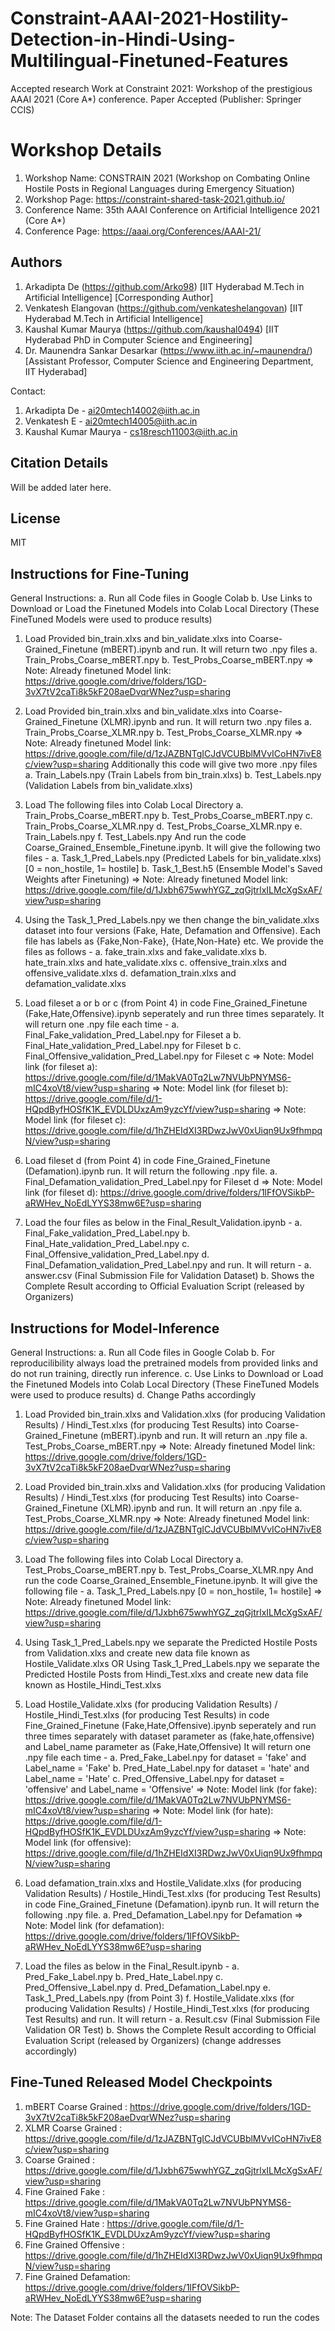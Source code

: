 # Constraint-AAAI-2021-Hostility-Detection-in-Hindi-Using-Multilingual-Finetuned-Features
Accepted research Work at Constraint 2021: Workshop of the prestigious AAAI 2021 (Core A*) conference. 
Paper Accepted (Publisher: Springer CCIS) 

# Workshop Details
1) Workshop Name: CONSTRAIN 2021 (Workshop on Combating Online Hostile Posts in Regional Languages during Emergency Situation)
2) Workshop Page: https://constraint-shared-task-2021.github.io/
3) Conference Name: 35th AAAI Conference on Artificial Intelligence 2021 (Core A*)
4) Conference Page: https://aaai.org/Conferences/AAAI-21/

## Authors
1) Arkadipta De (https://github.com/Arko98) [IIT Hyderabad M.Tech in Artificial Intelligence]  [Corresponding Author]
2) Venkatesh Elangovan (https://github.com/venkateshelangovan) [IIT Hyderabad M.Tech in Artificial Intelligence]
3) Kaushal Kumar Maurya (https://github.com/kaushal0494) [IIT Hyderabad PhD in Computer Science and Engineering]
4) Dr. Maunendra Sankar Desarkar (https://www.iith.ac.in/~maunendra/) [Assistant Professor, Computer Science and Engineering Department, IIT Hyderabad]

Contact: 
1) Arkadipta De - ai20mtech14002@iith.ac.in
2) Venkatesh E  - ai20mtech14005@iith.ac.in
3) Kaushal Kumar Maurya - cs18resch11003@iith.ac.in 

## Citation Details
Will be added later here.

## License
MIT

## Instructions for Fine-Tuning
General Instructions:
a. Run all Code files in Google Colab
b. Use Links to Download or Load the Finetuned Models into Colab Local Directory (These FineTuned Models were used to produce results)

1. Load Provided bin_train.xlxs and bin_validate.xlxs into Coarse-Grained_Finetune (mBERT).ipynb and run. It will return two .npy files 
      a. Train_Probs_Coarse_mBERT.npy
      b. Test_Probs_Coarse_mBERT.npy
    => Note: Already finetuned Model link: https://drive.google.com/drive/folders/1GD-3vX7tV2caTi8k5kF208aeDvqrWNez?usp=sharing

2. Load Provided bin_train.xlxs and bin_validate.xlxs into Coarse-Grained_Finetune (XLMR).ipynb and run. It will return two .npy files 
      a. Train_Probs_Coarse_XLMR.npy
      b. Test_Probs_Coarse_XLMR.npy
    => Note: Already finetuned Model link: https://drive.google.com/file/d/1zJAZBNTgICJdVCUBblMVvICoHN7ivE8c/view?usp=sharing
   Additionally this code will give two more .npy files
      a. Train_Labels.npy (Train Labels from bin_train.xlxs)
      b. Test_Labels.npy (Validation Labels from bin_validate.xlxs)

3. Load The following files into Colab Local Directory
      a. Train_Probs_Coarse_mBERT.npy
      b. Test_Probs_Coarse_mBERT.npy
      c. Train_Probs_Coarse_XLMR.npy
      d. Test_Probs_Coarse_XLMR.npy
      e. Train_Labels.npy
      f. Test_Labels.npy
   And run the code Coarse_Grained_Ensemble_Finetune.ipynb. It will give the following two files - 
      a. Task_1_Pred_Labels.npy (Predicted Labels for bin_validate.xlxs) [0 = non_hostile, 1= hostile]
      b. Task_1_Best.h5 (Ensemble Model's Saved Weights after Finetuning)
   => Note: Already finetuned Model link: https://drive.google.com/file/d/1Jxbh675wwhYGZ_zqGjtrlxILMcXgSxAF/view?usp=sharing

4. Using the Task_1_Pred_Labels.npy we then change the bin_validate.xlxs dataset into four versions (Fake, Hate, Defamation and Offensive).
   Each file has labels as {Fake,Non-Fake}, {Hate,Non-Hate} etc. We provide the files as follows -
      a. fake_train.xlxs and fake_validate.xlxs
      b. hate_train.xlxs and hate_validate.xlxs
      c. offensive_train.xlxs and offensive_validate.xlxs
      d. defamation_train.xlxs and defamation_validate.xlxs 

5. Load fileset a or b or c (from Point 4) in code Fine_Grained_Finetune (Fake,Hate,Offensive).ipynb seperately and run three times separately. 
   It will return one .npy file each time - 
      a. Final_Fake_validation_Pred_Label.npy for Fileset a
      b. Final_Hate_validation_Pred_Label.npy for Fileset b
      c. Final_Offensive_validation_Pred_Label.npy for Fileset c
   => Note: Model link (for fileset a): https://drive.google.com/file/d/1MakVA0Tq2Lw7NVUbPNYMS6-mIC4xoVt8/view?usp=sharing
   => Note: Model link (for fileset b): https://drive.google.com/file/d/1-HQpdByfHOSfK1K_EVDLDUxzAm9yzcYf/view?usp=sharing
   => Note: Model link (for fileset c): https://drive.google.com/file/d/1hZHEIdXI3RDwzJwV0xUiqn9Ux9fhmpqN/view?usp=sharing

6. Load fileset d (from Point 4) in code Fine_Grained_Finetune (Defamation).ipynb run. It will return the following .npy file.
	  a. Final_Defamation_validation_Pred_Label.npy for Fileset d
   => Note: Model link (for fileset d): https://drive.google.com/drive/folders/1lFfOVSikbP-aRWHev_NoEdLYYS38mw6E?usp=sharing

7. Load the four files as below in the Final_Result_Validation.ipynb -
	  a. Final_Fake_validation_Pred_Label.npy
	  b. Final_Hate_validation_Pred_Label.npy
      c. Final_Offensive_validation_Pred_Label.npy
      d. Final_Defamation_validation_Pred_Label.npy
    and run. It will return -
      a. answer.csv (Final Submission File for Validation Dataset)
      b. Shows the Complete Result according to Official Evaluation Script (released by Organizers)
      
## Instructions for Model-Inference
General Instructions:
a. Run all Code files in Google Colab
b. For reproducilibility always load the pretrained models from provided links and do not run training, directly run inference.
c. Use Links to Download or Load the Finetuned Models into Colab Local Directory (These FineTuned Models were used to produce results)
d. Change Paths accordingly

1. Load Provided bin_train.xlxs and Validation.xlxs (for producing Validation Results) / Hindi_Test.xlxs (for producing Test Results) into Coarse-Grained_Finetune (mBERT).ipynb and run. It will return an .npy file 
      a. Test_Probs_Coarse_mBERT.npy
    => Note: Already finetuned Model link: https://drive.google.com/drive/folders/1GD-3vX7tV2caTi8k5kF208aeDvqrWNez?usp=sharing

2. Load Provided bin_train.xlxs and Validation.xlxs (for producing Validation Results) / Hindi_Test.xlxs (for producing Test Results) into Coarse-Grained_Finetune (XLMR).ipynb and run. It will return an .npy file 
      a. Test_Probs_Coarse_XLMR.npy
    => Note: Already finetuned Model link: https://drive.google.com/file/d/1zJAZBNTgICJdVCUBblMVvICoHN7ivE8c/view?usp=sharing

3. Load The following files into Colab Local Directory
      a. Test_Probs_Coarse_mBERT.npy
      b. Test_Probs_Coarse_XLMR.npy
   And run the code Coarse_Grained_Ensemble_Finetune.ipynb. It will give the following file - 
      a. Task_1_Pred_Labels.npy [0 = non_hostile, 1= hostile]
   => Note: Already finetuned Model link: https://drive.google.com/file/d/1Jxbh675wwhYGZ_zqGjtrlxILMcXgSxAF/view?usp=sharing

4. Using Task_1_Pred_Labels.npy we separate the Predicted Hostile Posts from Validation.xlxs and create new data file known as Hostile_Validate.xlxs OR Using Task_1_Pred_Labels.npy we separate the Predicted Hostile Posts from Hindi_Test.xlxs and create new data file known as Hostile_Hindi_Test.xlxs

5. Load Hostile_Validate.xlxs (for producing Validation Results) / Hostile_Hindi_Test.xlxs (for producing Test Results) in code Fine_Grained_Finetune (Fake,Hate,Offensive).ipynb seperately and run three times separately with dataset parameter as (fake,hate,offensive) and Label_name parameter as (Fake,Hate,Offensive)
   It will return one .npy file each time - 
      a. Pred_Fake_Label.npy for dataset = 'fake' and Label_name = 'Fake'
      b. Pred_Hate_Label.npy for dataset = 'hate' and Label_name = 'Hate'
      c. Pred_Offensive_Label.npy for dataset = 'offensive' and Label_name = 'Offensive'
   => Note: Model link (for fake): https://drive.google.com/file/d/1MakVA0Tq2Lw7NVUbPNYMS6-mIC4xoVt8/view?usp=sharing
   => Note: Model link (for hate): https://drive.google.com/file/d/1-HQpdByfHOSfK1K_EVDLDUxzAm9yzcYf/view?usp=sharing
   => Note: Model link (for offensive): https://drive.google.com/file/d/1hZHEIdXI3RDwzJwV0xUiqn9Ux9fhmpqN/view?usp=sharing

6. Load defamation_train.xlxs and Hostile_Validate.xlxs (for producing Validation Results) / Hostile_Hindi_Test.xlxs (for producing Test Results) in code Fine_Grained_Finetune (Defamation).ipynb run. It will return the following .npy file.
	  a. Pred_Defamation_Label.npy for Defamation
   => Note: Model link (for defamation): https://drive.google.com/drive/folders/1lFfOVSikbP-aRWHev_NoEdLYYS38mw6E?usp=sharing

7. Load the files as below in the Final_Result.ipynb -
	  a. Pred_Fake_Label.npy
	  b. Pred_Hate_Label.npy
     c. Pred_Offensive_Label.npy
     d. Pred_Defamation_Label.npy
     e. Task_1_Pred_Labels.npy (from Point 3)
     f. Hostile_Validate.xlxs (for producing Validation Results)  / Hostile_Hindi_Test.xlxs (for producing Test Results)
    and run. It will return -
      a. Result.csv (Final Submission File Validation OR Test)
      b. Shows the Complete Result according to Official Evaluation Script (released by Organizers) (change addresses accordingly)



## Fine-Tuned Released Model Checkpoints

1. mBERT Coarse Grained   :      https://drive.google.com/drive/folders/1GD-3vX7tV2caTi8k5kF208aeDvqrWNez?usp=sharing
2. XLMR  Coarse Grained   :      https://drive.google.com/file/d/1zJAZBNTgICJdVCUBblMVvICoHN7ivE8c/view?usp=sharing
3. Coarse Grained         :      https://drive.google.com/file/d/1Jxbh675wwhYGZ_zqGjtrlxILMcXgSxAF/view?usp=sharing
4. Fine Grained Fake      :      https://drive.google.com/file/d/1MakVA0Tq2Lw7NVUbPNYMS6-mIC4xoVt8/view?usp=sharing
5. Fine Grained Hate      :      https://drive.google.com/file/d/1-HQpdByfHOSfK1K_EVDLDUxzAm9yzcYf/view?usp=sharing
6. Fine Grained Offensive :      https://drive.google.com/file/d/1hZHEIdXI3RDwzJwV0xUiqn9Ux9fhmpqN/view?usp=sharing
7. Fine Grained Defamation:      https://drive.google.com/drive/folders/1lFfOVSikbP-aRWHev_NoEdLYYS38mw6E?usp=sharing

Note: The Dataset Folder contains all the datasets needed to run the codes
